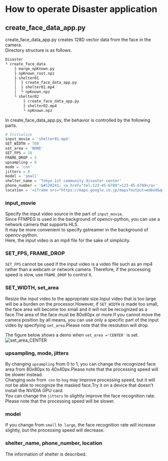 # How to operate Disaster application
## create_face_data_app.py
create_face_data_app.py creates 128D vector data from the face in the camera.  
Directory structure is as follows.
```bash
Disaster
└ create_face_data
    ├ marge_npKnown.py
    ├ npKnown_root.npz
    ├ shelter01
    │  ├ create_face_data_app.py
    │  ├ shelter01.mp4    
    │  └ npKnown.npz
    └ shelter02
        ├ create_face_data_app.py
        ├ shelter02.mp4    
        └ npKnown.npz
```
In create_face_data_app.py, the behavior is controlled by the following parts. 
```python
# Initialize
input_movie = 'shelter01.mp4'
SET_WIDTH = 700
set_area = 'NONE'
SET_FPS = 10
FRAME_DROP = 3
upsampling = 0
mode = 'cnn'
jitters = 0
model = 'small'
shelter_name = 'Tokyo 1st community disaster center'
phone_number = '&#128241; <a href="tel:123-45-6789">123-45-6789</a>'
location = '<iframe src="https://maps.google.co.jp/maps?output=embed&q=東京駅&z=16" width="70%" frameborder="0" scrolling="no" ></iframe>'
```
### input_movie
Specify the input video source in the part of `input_movie`.  
Since FFMPEG is used in the background of opencv-python, you can use a network camera that supports HLS.  
It may be more convenient to specify gstreamer in the background of opencv-python.  
Here, the input video is an mp4 file for the sake of simplicity.  
### SET_FPS, FRAME_DROP
`SET_FPS` cannot be used if the input video is a video file such as an mp4 rather than a webcam or network camera.
Therefore, if the processing speed is slow, use `FRAME_DROP` to control it.
### SET_WIDTH, set_area
Resize the input video to the appropriate size.Input video that is too large will be a burden on the processor.However, if `SET_WIDTH` is made too small, the face area will become too small and it will not be recognized as a face.The area of the face must be 80x80px or more.If you cannot move the camera position by all means, you can use only a specific part of the input video by specifying `set_area`.Please note that the resolution will drop.  

The figure below shows a demo when `set_area ='CENTER'` is set. 
![set_area_CENTER](../img/set_area_CENTER.gif)
### upsampling, mode, jitters
By changing `upsampling` from 0 to 1, you can change the recognized face area from 80x80px to 40x40px.Please note that the processing speed will be slower instead.  
Changing `mode` from` cnn` to `hog` may improve processing speed, but it will not be able to recognize the masked face.Try it on a device that doesn't install the NVIDIA GPU card.  
You can change the `jitters` to slightly improve the face recognition rate. Please note that the processing speed will be slower. 
### model
If you change from `small` to` large`, the face recognition rate will increase slightly, but the processing speed will decrease.
### shelter_name, phone_number, location
The information of shelter is described.  
